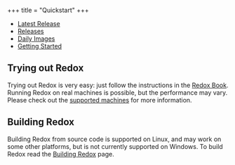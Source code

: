 +++
title = "Quickstart"
+++

- [Latest Release](https://www.redox-os.org/news/release-0.9.0/)
- [Releases](https://gitlab.redox-os.org/redox-os/redox/-/releases)
- [Daily Images](https://static.redox-os.org/img/)
- [Getting Started](https://doc.redox-os.org/book/getting-started.html)

## Trying out Redox

Trying out Redox is very easy: just follow the instructions in the [Redox Book](https://doc.redox-os.org/book/trying-out-redox.html). Running Redox on real machines is possible, but the performance may vary. Please check out the [supported machines](https://gitlab.redox-os.org/redox-os/redox/-/blob/master/HARDWARE.md) for more information.

## Building Redox

Building Redox from source code is supported on Linux, and may work on some other platforms, but is not currently supported on Windows. To build Redox read the [Building Redox](https://doc.redox-os.org/book/podman-build.html) page.
